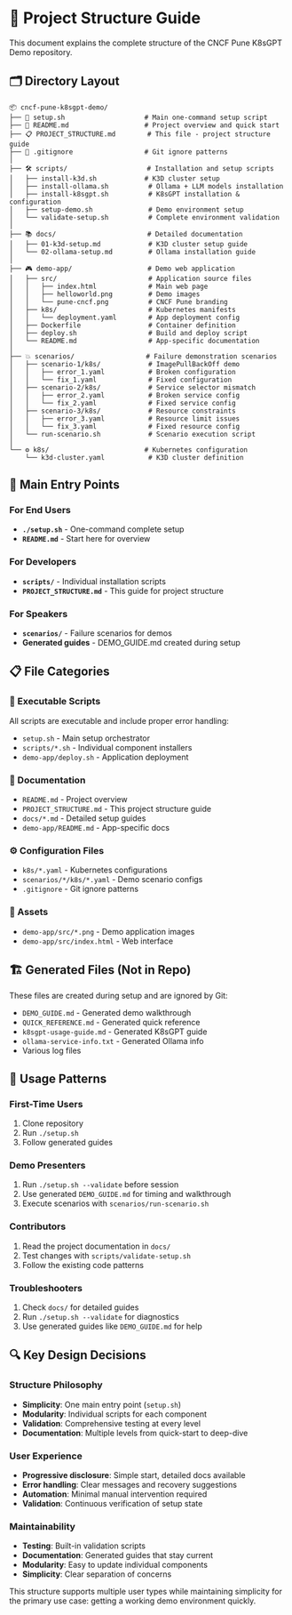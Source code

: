# 📁 Project Structure Guide

This document explains the complete structure of the CNCF Pune K8sGPT Demo repository.

## 🗂️ Directory Layout

```
📦 cncf-pune-k8sgpt-demo/
├── 🚀 setup.sh                    # Main one-command setup script
├── 📖 README.md                   # Project overview and quick start
├── 📋 PROJECT_STRUCTURE.md        # This file - project structure guide
├── 🙈 .gitignore                  # Git ignore patterns
│
├── 🛠️ scripts/                    # Installation and setup scripts
│   ├── install-k3d.sh            # K3D cluster setup
│   ├── install-ollama.sh          # Ollama + LLM models installation
│   ├── install-k8sgpt.sh          # K8sGPT installation & configuration
│   ├── setup-demo.sh              # Demo environment setup
│   └── validate-setup.sh          # Complete environment validation
│
├── 📚 docs/                       # Detailed documentation
│   ├── 01-k3d-setup.md            # K3D cluster setup guide
│   └── 02-ollama-setup.md         # Ollama installation guide
│
├── 🎮 demo-app/                   # Demo web application
│   ├── src/                       # Application source files
│   │   ├── index.html             # Main web page
│   │   ├── helloworld.png         # Demo images
│   │   └── pune-cncf.png          # CNCF Pune branding
│   ├── k8s/                       # Kubernetes manifests
│   │   └── deployment.yaml        # App deployment config
│   ├── Dockerfile                 # Container definition
│   ├── deploy.sh                  # Build and deploy script
│   └── README.md                  # App-specific documentation
│
├── 💥 scenarios/                  # Failure demonstration scenarios
│   ├── scenario-1/k8s/            # ImagePullBackOff demo
│   │   ├── error_1.yaml           # Broken configuration
│   │   └── fix_1.yaml             # Fixed configuration
│   ├── scenario-2/k8s/            # Service selector mismatch
│   │   ├── error_2.yaml           # Broken service config
│   │   └── fix_2.yaml             # Fixed service config
│   ├── scenario-3/k8s/            # Resource constraints
│   │   ├── error_3.yaml           # Resource limit issues
│   │   └── fix_3.yaml             # Fixed resource config
│   └── run-scenario.sh            # Scenario execution script
│
└── ⚙️ k8s/                        # Kubernetes configuration
    └── k3d-cluster.yaml           # K3D cluster definition
```

## 🚀 Main Entry Points

### For End Users
- **`./setup.sh`** - One-command complete setup
- **`README.md`** - Start here for overview

### For Developers
- **`scripts/`** - Individual installation scripts
- **`PROJECT_STRUCTURE.md`** - This guide for project structure

### For Speakers
- **`scenarios/`** - Failure scenarios for demos
- **Generated guides** - DEMO_GUIDE.md created during setup

## 📋 File Categories

### 🔧 Executable Scripts
All scripts are executable and include proper error handling:
- `setup.sh` - Main setup orchestrator
- `scripts/*.sh` - Individual component installers
- `demo-app/deploy.sh` - Application deployment

### 📖 Documentation
- `README.md` - Project overview
- `PROJECT_STRUCTURE.md` - This project structure guide
- `docs/*.md` - Detailed setup guides
- `demo-app/README.md` - App-specific docs

### ⚙️ Configuration Files
- `k8s/*.yaml` - Kubernetes configurations
- `scenarios/*/k8s/*.yaml` - Demo scenario configs
- `.gitignore` - Git ignore patterns

### 🎨 Assets
- `demo-app/src/*.png` - Demo application images
- `demo-app/src/index.html` - Web interface

## 🏗️ Generated Files (Not in Repo)

These files are created during setup and are ignored by Git:
- `DEMO_GUIDE.md` - Generated demo walkthrough
- `QUICK_REFERENCE.md` - Generated quick reference
- `k8sgpt-usage-guide.md` - Generated K8sGPT guide
- `ollama-service-info.txt` - Generated Ollama info
- Various log files

## 🎯 Usage Patterns

### First-Time Users
1. Clone repository
2. Run `./setup.sh`
3. Follow generated guides

### Demo Presenters
1. Run `./setup.sh --validate` before session
2. Use generated `DEMO_GUIDE.md` for timing and walkthrough
3. Execute scenarios with `scenarios/run-scenario.sh`

### Contributors
1. Read the project documentation in `docs/`
2. Test changes with `scripts/validate-setup.sh`
3. Follow the existing code patterns

### Troubleshooters
1. Check `docs/` for detailed guides
2. Run `./setup.sh --validate` for diagnostics
3. Use generated guides like `DEMO_GUIDE.md` for help

## 🔍 Key Design Decisions

### Structure Philosophy
- **Simplicity**: One main entry point (`setup.sh`)
- **Modularity**: Individual scripts for each component
- **Validation**: Comprehensive testing at every level
- **Documentation**: Multiple levels from quick-start to deep-dive

### User Experience
- **Progressive disclosure**: Simple start, detailed docs available
- **Error handling**: Clear messages and recovery suggestions
- **Automation**: Minimal manual intervention required
- **Validation**: Continuous verification of setup state

### Maintainability
- **Testing**: Built-in validation scripts
- **Documentation**: Generated guides that stay current
- **Modularity**: Easy to update individual components
- **Simplicity**: Clear separation of concerns

This structure supports multiple user types while maintaining simplicity for the primary use case: getting a working demo environment quickly.